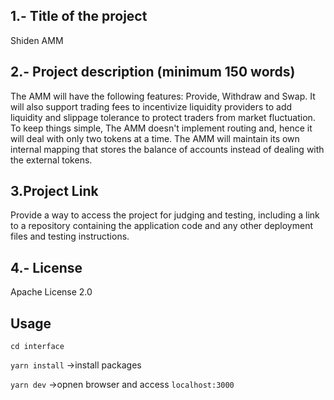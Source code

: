 ## 1.- Title of the project
Shiden AMM
## 2.- Project description (minimum 150 words)
The AMM will have the following features: Provide, Withdraw and Swap. It will also support trading fees to incentivize liquidity providers to add liquidity and slippage tolerance to protect traders from market fluctuation. To keep things simple, The AMM doesn't implement routing and, hence it will deal with only two tokens at a time. The AMM will maintain its own internal mapping that stores the balance of accounts instead of dealing with the external tokens.

## 3.Project Link
Provide a way to access the project for judging and testing, including a link to a repository containing the application code and any other deployment files and testing instructions.

## 4.- License
Apache License 2.0

## **Usage**
`cd interface `

`yarn install`
->install packages

`yarn dev`
->opnen browser and access `localhost:3000`